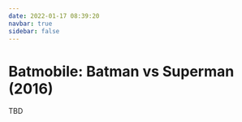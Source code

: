 ```yaml
---
date: 2022-01-17 08:39:20
navbar: true
sidebar: false
---
```


# Batmobile: Batman vs Superman (2016)

TBD

<Gallery path="batman/batmobile-batman-vs-superman" :images="[
    'model_1',
    'model_2',
    'model_3',
    'model_4',
    'model_5',
    'model_6',
    'detail_1',
    'detail_2',
    'detail_3'
]"/>
